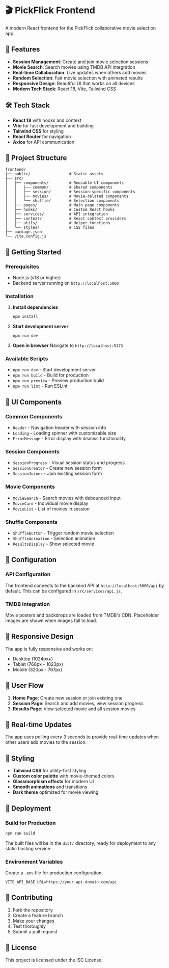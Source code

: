 # 🎬 PickFlick Frontend

A modern React frontend for the PickFlick collaborative movie selection app.

## 🚀 Features

- **Session Management**: Create and join movie selection sessions
- **Movie Search**: Search movies using TMDB API integration
- **Real-time Collaboration**: Live updates when others add movies
- **Random Selection**: Fair movie selection with animated results
- **Responsive Design**: Beautiful UI that works on all devices
- **Modern Tech Stack**: React 18, Vite, Tailwind CSS

## 🛠️ Tech Stack

- **React 18** with hooks and context
- **Vite** for fast development and building
- **Tailwind CSS** for styling
- **React Router** for navigation
- **Axios** for API communication

## 📁 Project Structure

```
frontend/
├── public/                 # Static assets
├── src/
│   ├── components/         # Reusable UI components
│   │   ├── common/         # Shared components
│   │   ├── session/        # Session-specific components
│   │   ├── movies/         # Movie-related components
│   │   └── shuffle/        # Selection components
│   ├── pages/              # Main page components
│   ├── hooks/              # Custom React hooks
│   ├── services/           # API integration
│   ├── context/            # React context providers
│   ├── utils/              # Helper functions
│   └── styles/             # CSS files
├── package.json
└── vite.config.js
```

## 🚀 Getting Started

### Prerequisites

- Node.js (v18 or higher)
- Backend server running on `http://localhost:5000`

### Installation

1. **Install dependencies**

   ```bash
   npm install
   ```

2. **Start development server**

   ```bash
   npm run dev
   ```

3. **Open in browser**
   Navigate to `http://localhost:5173`

### Available Scripts

- `npm run dev` - Start development server
- `npm run build` - Build for production
- `npm run preview` - Preview production build
- `npm run lint` - Run ESLint

## 🎨 UI Components

### Common Components

- `Header` - Navigation header with session info
- `Loading` - Loading spinner with customizable size
- `ErrorMessage` - Error display with dismiss functionality

### Session Components

- `SessionProgress` - Visual session status and progress
- `SessionCreator` - Create new session form
- `SessionJoiner` - Join existing session form

### Movie Components

- `MovieSearch` - Search movies with debounced input
- `MovieCard` - Individual movie display
- `MovieList` - List of movies in session

### Shuffle Components

- `ShuffleButton` - Trigger random movie selection
- `ShuffleAnimation` - Selection animation
- `ResultsDisplay` - Show selected movie

## 🔧 Configuration

### API Configuration

The frontend connects to the backend API at `http://localhost:5000/api` by default. This can be configured in `src/services/api.js`.

### TMDB Integration

Movie posters and backdrops are loaded from TMDB's CDN. Placeholder images are shown when images fail to load.

## 📱 Responsive Design

The app is fully responsive and works on:

- Desktop (1024px+)
- Tablet (768px - 1023px)
- Mobile (320px - 767px)

## 🎯 User Flow

1. **Home Page**: Create new session or join existing one
2. **Session Page**: Search and add movies, view session progress
3. **Results Page**: View selected movie and all session movies

## 🔄 Real-time Updates

The app uses polling every 3 seconds to provide real-time updates when other users add movies to the session.

## 🎨 Styling

- **Tailwind CSS** for utility-first styling
- **Custom color palette** with movie-themed colors
- **Glassmorphism effects** for modern UI
- **Smooth animations** and transitions
- **Dark theme** optimized for movie viewing

## 🚀 Deployment

### Build for Production

```bash
npm run build
```

The built files will be in the `dist/` directory, ready for deployment to any static hosting service.

### Environment Variables

Create a `.env` file for production configuration:

```env
VITE_API_BASE_URL=https://your-api-domain.com/api
```

## 🤝 Contributing

1. Fork the repository
2. Create a feature branch
3. Make your changes
4. Test thoroughly
5. Submit a pull request

## 📝 License

This project is licensed under the ISC License.
